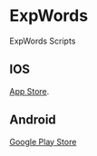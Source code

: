 # ExpWords
ExpWords Scripts

## IOS
[App Store](https://apps.apple.com/us/app/expwords-letter-game/id1561234703).

## Android

[Google Play Store](https://play.google.com/store/apps/details?id=com.OM2G.ExpWords)
